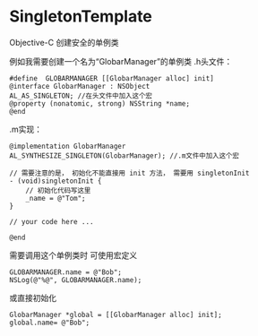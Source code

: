 # SingletonTemplate
Objective-C 创建安全的单例类

例如我需要创建一个名为“GlobarManager”的单例类
.h头文件：
```
#define  GLOBARMANAGER [[GlobarManager alloc] init]
@interface GlobarManager : NSObject
AL_AS_SINGLETON; //在头文件中加入这个宏
@property (nonatomic, strong) NSString *name;
@end
```
.m实现：
```
@implementation GlobarManager
AL_SYNTHESIZE_SINGLETON(GlobarManager); //.m文件中加入这个宏

// 需要注意的是， 初始化不能直接用 init 方法， 需要用 singletonInit
- (void)singletonInit {
    // 初始化代码写这里
    _name = @"Tom";
}

// your code here ...

@end
```

需要调用这个单例类时
可使用宏定义
```
GLOBARMANAGER.name = @"Bob";
NSLog(@"%@", GLOBARMANAGER.name);
```
或直接初始化
```
GlobarManager *global = [[GlobarManager alloc] init];
global.name= @"Bob";
```
